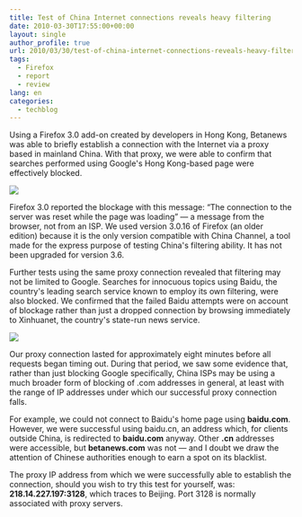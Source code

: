 ```yaml
---
title: Test of China Internet connections reveals heavy filtering
date: 2010-03-30T17:55:00+00:00
layout: single
author_profile: true
url: 2010/03/30/test-of-china-internet-connections-reveals-heavy-filtering/
tags:
  - Firefox
  - report
  - review
lang: en
categories: 
  - techblog
---
```

Using a Firefox 3.0 add-on created by developers in Hong Kong, Betanews was able to briefly establish a connection with the Internet via a proxy based in mainland China. With that proxy, we were able to confirm that searches performed using Google's Hong Kong-based page were effectively blocked.

[![](http://2.bp.blogspot.com/_vaUVXcmC3OI/S7IzNEd8wXI/AAAAAAAABag/4h_SosNCF5U/s400/4761.jpg)](http://2.bp.blogspot.com/_vaUVXcmC3OI/S7IzNEd8wXI/AAAAAAAABag/4h_SosNCF5U/s1600-h/4761.jpg)

Firefox 3.0 reported the blockage with this message: “The connection to the server was reset while the page was loading” — a message from the browser, not from an ISP. We used version 3.0.16 of Firefox (an older edition) because it is the only version compatible with China Channel, a tool made for the express purpose of testing China's filtering ability. It has not been upgraded for version 3.6.

Further tests using the same proxy connection revealed that filtering may not be limited to Google. Searches for innocuous topics using Baidu, the country's leading search service known to employ its own filtering, were also blocked. We confirmed that the failed Baidu attempts were on account of blockage rather than just a dropped connection by browsing immediately to Xinhuanet, the country's state-run news service.

[![](http://3.bp.blogspot.com/_vaUVXcmC3OI/S7IzOlbdHUI/AAAAAAAABak/nEtrhgLIHJw/s400/4762.jpg)](http://3.bp.blogspot.com/_vaUVXcmC3OI/S7IzOlbdHUI/AAAAAAAABak/nEtrhgLIHJw/s1600-h/4762.jpg)

Our proxy connection lasted for approximately eight minutes before all requests began timing out. During that period, we saw some evidence that, rather than just blocking Google specifically, China ISPs may be using a much broader form of blocking of .com addresses in general, at least with the range of IP addresses under which our successful proxy connection falls.

For example, we could not connect to Baidu's home page using **baidu.com**. However, we were successful using baidu.cn, an address which, for clients outside China, is redirected to **baidu.com** anyway. Other **.cn** addresses were accessible, but **betanews.com** was not — and I doubt we draw the attention of Chinese authorities enough to earn a spot on its blacklist.

The proxy IP address from which we were successfully able to establish the connection, should you wish to try this test for yourself, was: **218.14.227.197:3128**, which traces to Beijing. Port 3128 is normally associated with proxy servers.